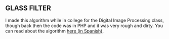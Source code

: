 ## GLASS FILTER

I made this algorithm while in college for the Digital Image Processing class, though back then the code
was in PHP and it was very rough and dirty.
You can read about the algorithm [here (in Spanish)](http://www.unocero.com/2014/11/12/como-se-hace-un-filtro-artistico).
